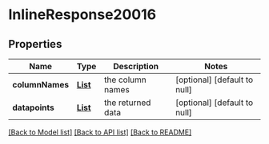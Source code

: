 # InlineResponse20016
## Properties

Name | Type | Description | Notes
------------ | ------------- | ------------- | -------------
**columnNames** | [**List**](string.md) | the column names | [optional] [default to null]
**datapoints** | [**List**](array.md) | the returned data | [optional] [default to null]

[[Back to Model list]](../README.md#documentation-for-models) [[Back to API list]](../README.md#documentation-for-api-endpoints) [[Back to README]](../README.md)

